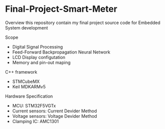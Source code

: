 # Final-Project-Smart-Meter

Overview
this repository contain my final project source code for Embedded System development

Scope
- Digital Signal Processing
- Feed-Forward Backpropagation Neural Network
- LCD Display configutation
- Memory and pin-out maping

C++ framework
- STMCubeMX
- Keil MDKARMv5

Hardware Specification
- MCU: STM32F5VGTx
- Current sensors: Current Devider Method
- Voltage sensors: Voltage Devider Method
- Clamping IC: AMC1301
